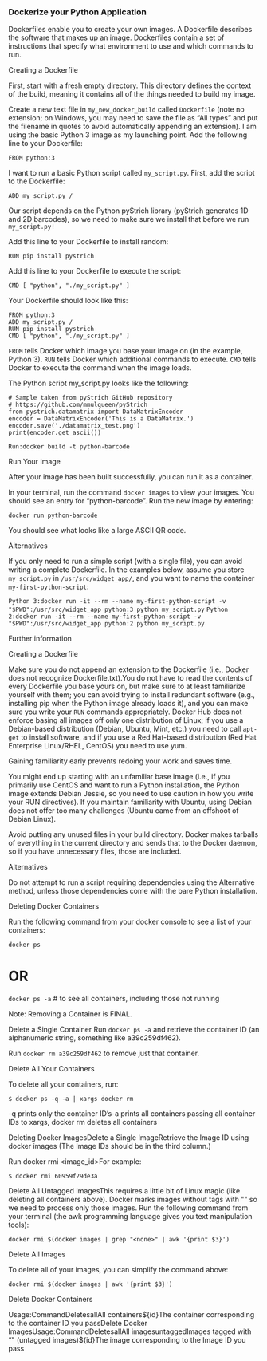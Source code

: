 
### Dockerize your Python Application

Dockerfiles enable you to create your own images. A Dockerfile describes the software that makes up an image. Dockerfiles contain a set of instructions that specify what environment to use and which commands to run.

Creating a Dockerfile

First, start with a fresh empty directory. This directory defines the context of the build, meaning it contains all of the things needed to build my image. 

Create a new text file in `my_new_docker_build` called `Dockerfile` (note no extension; on Windows, you may need to save the file as “All types” and put the filename in quotes to avoid automatically appending an extension). I am using the basic Python 3 image as my launching point. Add the following line to your Dockerfile:

`FROM python:3`

I want to run a basic Python script called `my_script.py`. First, add the script to the Dockerfile: 

`ADD my_script.py /`

Our script depends on the Python pyStrich library (pyStrich generates 1D and 2D barcodes), so we need to make sure we install that before we run `my_script.py!`

Add this line to your Dockerfile to install random:

`RUN pip install pystrich`

Add this line to your Dockerfile to execute the script:

`CMD [ "python", "./my_script.py" ]`

Your Dockerfile should look like this:

```
FROM python:3
ADD my_script.py /
RUN pip install pystrich
CMD [ "python", "./my_script.py" ]
```

`FROM` tells Docker which image you base your image on (in the example, Python 3).
`RUN` tells Docker which additional commands to execute.
`CMD` tells Docker to execute the command when the image loads.

The Python script my_script.py looks like the following:

```
# Sample taken from pyStrich GitHub repository
# https://github.com/mmulqueen/pyStrich
from pystrich.datamatrix import DataMatrixEncoder
encoder = DataMatrixEncoder('This is a DataMatrix.')
encoder.save('./datamatrix_test.png')
print(encoder.get_ascii())
```

`Run:docker build -t python-barcode`

Run Your Image

After your image has been built successfully, you can run it as a container. 

In your terminal, run the command `docker images` to view your images. You should see an entry for “python-barcode”. Run the new image by entering:

`docker run python-barcode`


You should see what looks like a large ASCII QR code.

Alternatives

If you only need to run a simple script (with a single file), you can avoid writing a complete Dockerfile. In the examples below, assume you store `my_script.py` in `/usr/src/widget_app/`, and you want to name the container `my-first-python-script`:

`Python 3:docker run -it --rm --name my-first-python-script -v "$PWD":/usr/src/widget_app python:3 python my_script.py`
`Python 2:docker run -it --rm --name my-first-python-script -v "$PWD":/usr/src/widget_app python:2 python my_script.py`

Further information

Creating a Dockerfile

Make sure you do not append an extension to the Dockerfile (i.e., Docker does not recognize Dockerfile.txt).You do not have to read the contents of every Dockerfile you base yours on, but make sure to at least familiarize yourself with them; you can avoid trying to install redundant software (e.g., installing pip when the Python image already loads it), and you can make sure you write your `RUN` commands appropriately. Docker Hub does not enforce basing all images off only one distribution of Linux; if you use a Debian-based distribution (Debian, Ubuntu, Mint, etc.) you need to call `apt-get` to install software, and if you use a Red Hat-based distribution (Red Hat Enterprise Linux/RHEL, CentOS) you need to use yum. 

Gaining familiarity early prevents redoing your work and saves time.

You might end up starting with an unfamiliar base image (i.e., if you primarily use CentOS and want to run a Python installation, the Python image extends Debian Jessie, so you need to use caution in how you write your RUN directives). If you maintain familiarity with Ubuntu, using Debian does not offer too many challenges (Ubuntu came from an offshoot of Debian Linux).

Avoid putting any unused files in your build directory. Docker makes tarballs of everything in the current directory and sends that to the Docker daemon, so if you have unnecessary files, those are included.

Alternatives

Do not attempt to run a script requiring dependencies using the Alternative method, unless those dependencies come with the bare Python installation.

Deleting Docker Containers

Run the following command from your docker console to see a list of your containers:

`docker ps`

# OR #

`docker ps -a`  # to see all containers, including those not running

Note: Removing a Container is FINAL.

Delete a Single Container
Run `docker ps -a` and retrieve the container ID (an alphanumeric string, something like a39c259df462).

Run `docker rm a39c259df462` to remove just that container.

Delete All Your Containers

To delete all your containers, run:

`$ docker ps -q -a | xargs docker rm`

-q prints only the container ID’s-a prints all containers passing all container IDs to xargs, docker rm deletes all containers

Deleting Docker ImagesDelete a Single ImageRetrieve the Image ID using docker images (The Image IDs should be in the third column.)

Run docker rmi <image_id>For example:

`$ docker rmi 60959f29de3a`

Delete All Untagged ImagesThis requires a little bit of Linux magic (like deleting all containers above). Docker marks images without tags with "<none>" so we need to process only those images. Run the following command from your terminal (the awk programming language gives you text manipulation tools):

`docker rmi $(docker images | grep "<none>" | awk '{print $3}')`

Delete All Images

To delete all of your images, you can simplify the command above:

`docker rmi $(docker images | awk '{print $3}')`

Delete Docker Containers

Usage:CommandDeletesallAll containers${id}The container corresponding to the container ID you passDelete Docker ImagesUsage:CommandDeletesallAll imagesuntaggedImages tagged with “" (untagged images)${id}The image corresponding to the Image ID you pass
